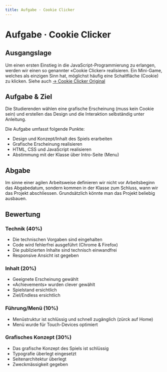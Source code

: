 ```yaml
---
title: Aufgabe · Cookie Clicker
---
```


# Aufgabe · Cookie Clicker


## Ausgangslage

Um einen ersten Einstieg in die JavaScript-Programmierung zu erlangen, werden wir einen so genannter «Cookie Clicker» realisieren. Ein Mini-Game, welches als einzigen Sinn hat, möglichst häufig eine Schaltfläche (Cookie) zu klicken. Siehe auch [→ Cookie Clicker Original](http://orteil.dashnet.org/cookieclicker/)

## Aufgabe & Ziel

Die Studierenden wählen eine grafische Erscheinung (muss kein Cookie sein) und erstellen das Design und die Interaktion selbständig unter Anleitung.

Die Aufgabe umfasst folgende Punkte:

* Design und Konzept/Inhalt des Spiels erarbeiten
* Grafische Erscheinung realisieren
* HTML, CSS und JavaScript realisieren
* Abstimmung mit der Klasse über Intro-Seite (Menu)


## Abgabe
Im sinne einer agilen Arbeitsweise definieren wir nicht vor Arbeitsbeginn das Abgabedatum, sondern kommen in der Klasse zum Schluss, wann wir das Projekt abschliessen. Grundsätzlich könnte man das Projekt beliebig ausbauen.

## Bewertung

### Technik (40%)

* Die technischen Vorgaben sind eingehalten
* Code wird fehlerfrei ausgeführt (Chrome & Firefox)
* Die publizierten Inhalte sind technisch einwandfrei
* Responsive Ansicht ist gegeben

### Inhalt (20%)
* Geeignete Erscheinung gewählt
* «Achievements» wurden clever gewählt
* Spielstand ersichtlich
* Ziel/Endless ersichtlich

### Führung/Menü (10%)
* Menüstruktur ist schlüssig und schnell zugänglich (zürck auf Home)
* Menü wurde für Touch-Devices optimiert

### Grafisches Konzept (30%)
* Das grafische Konzept des Spiels ist schlüssig
* Typografie überlegt eingesetzt
* Seitenarchitektur überlegt
* Zweckmässigkeit gegeben
